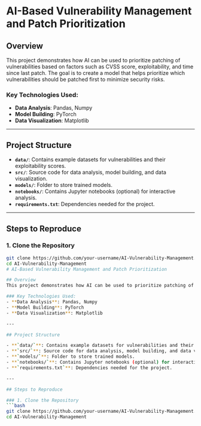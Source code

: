 # AI-Based Vulnerability Management and Patch Prioritization

## Overview
This project demonstrates how AI can be used to prioritize patching of vulnerabilities based on factors such as CVSS score, exploitability, and time since last patch. The goal is to create a model that helps prioritize which vulnerabilities should be patched first to minimize security risks.

### Key Technologies Used:
- **Data Analysis**: Pandas, Numpy
- **Model Building**: PyTorch
- **Data Visualization**: Matplotlib

---

## Project Structure

- **`data/`**: Contains example datasets for vulnerabilities and their exploitability scores.
- **`src/`**: Source code for data analysis, model building, and data visualization.
- **`models/`**: Folder to store trained models.
- **`notebooks/`**: Contains Jupyter notebooks (optional) for interactive analysis.
- **`requirements.txt`**: Dependencies needed for the project.

---

## Steps to Reproduce

### 1. Clone the Repository
```bash
git clone https://github.com/your-username/AI-Vulnerability-Management.git
cd AI-Vulnerability-Management
# AI-Based Vulnerability Management and Patch Prioritization

## Overview
This project demonstrates how AI can be used to prioritize patching of vulnerabilities based on factors such as CVSS score, exploitability, and time since last patch. The goal is to create a model that helps prioritize which vulnerabilities should be patched first to minimize security risks.

### Key Technologies Used:
- **Data Analysis**: Pandas, Numpy
- **Model Building**: PyTorch
- **Data Visualization**: Matplotlib

---

## Project Structure

- **`data/`**: Contains example datasets for vulnerabilities and their exploitability scores.
- **`src/`**: Source code for data analysis, model building, and data visualization.
- **`models/`**: Folder to store trained models.
- **`notebooks/`**: Contains Jupyter notebooks (optional) for interactive analysis.
- **`requirements.txt`**: Dependencies needed for the project.

---

## Steps to Reproduce

### 1. Clone the Repository
```bash
git clone https://github.com/your-username/AI-Vulnerability-Management.git
cd AI-Vulnerability-Management
